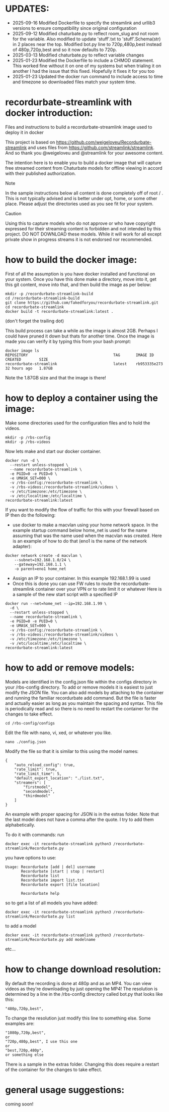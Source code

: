 # UPDATES:
* 2025-09-16 Modified Dockerfile to specify the streamlink and urllib3 versions to ensure compatibility since original configuration
* 2025-09-12 Modified chaturbate.py to reflect room_slug and not room for the variable. Also modified to update 'stuff'.txt to 'stuff'.Schema(str) in 2 places near the top. Modified bot.py line to 720p,480p,best instead of 480p,720p,best and so it now defaults to 720p.
* 2025-03-13 Modified chaturbate.py to reflect variable changes
* 2025-01-23 Modified the Dockerfile to include a CHMOD statement. This worked fine without it on one of my systems but when trialing it on another I had the issue that this fixed. Hopefully it fixes it for you too
* 2025-01-23 Updated the docker run command to include access to time and timezone so downloaded files match your system time.

  
# recordurbate-streamlink with docker introduction:
Files and instructions to build a recordurbate-streamlink image used to deploy it in docker

This project is based on https://github.com/weigeloveu/Recordurbate-streamlink and uses files from https://github.com/streamlink/streamlink. And so thank you @weigeloveu and @streamlink for your awesome content.

The intention here is to enable you to build a docker image that will capture free streamed content from Chaturbate models for offline viewing in accord with their published authorization. 

> [!NOTE]
> In the sample instructions below all content is done completely off of root \/ . This is not typically advised and is better under opt, home, or some other place. Please adjust the directories used as you see fit for your system.

> [!CAUTION]
> Using this to capture models who do not approve or who have copyright expressed for their streaming content is forbidden and not intended by this project. DO NOT DOWNLOAD these models. While it will work for all except private show in progress streams it is not endorsed nor recommended. 

# how to build the docker image:
First of all the assumption is you have docker installed and functional on your system. Once you have this done make a directory, move into it, get this git content, move into that, and then build the image as per below:
```
mkdir -p /recordurbate-streamlink-build
cd /recordurbate-streamlink-build
git clone https://github.com/fakedforyou/recordurbate-streamlink.git
cd recordurbate-streamlink
docker build -t recordurbate-streamlink:latest .
```
(don't forget the trailing dot)

This build process can take a while as the image is almost 2GB. Perhaps I could have pruned it down but thats for another time. Once the image is made you can verify it by typing this from your bash prompt:
```
docker image ls
REPOSITORY                                      TAG       IMAGE ID       CREATED        SIZE
recordurbate-streamlink                         latest    rb953335e273   32 hours ago   1.87GB
```
Note the 1.87GB size and that the image is there!

# how to deploy a container using the image:
Make some directories used for the configuration files and to hold the videos.
```
mkdir -p /rbs-config
mkdir -p /rbs-videos
```

Now lets make and start our docker container. 
```
docker run -d \
  --restart unless-stopped \
  --name recordurbate-streamlink \
  -e PGID=0 -e PUID=0 \
  -e UMASK_SET=000 \
  -v /rbs-config:/recordurbate-streamlink \
  -v /rbs-videos:/recordurbate-streamlink/videos \
  -v /etc/timezone:/etc/timezone \
  -v /etc/localtime:/etc/localtime \
recordurbate-streamlink:latest
```
If you want to modify the flow of traffic for this with your firewall based on IP then do the following:
* use docker to make a macvlan using your home network space. In the example startup command below home_net is used for the name assuming that was the name used when the macvlan was created. Here is an example of how to do that (eno1 is the name of the network adapter):
```
docker network create -d macvlan \
	--subnet=192.168.1.0/24 \
	--gateway=192.168.1.1 \
	-o parent=eno1 home_net
```
* Assign an IP to your container. In this example 192.168.1.99 is used
* Once this is done you can use FW rules to route the recordurbate-streamlink container over your VPN or to rate limit it or whatever
Here is a sample of the new start script with a specified IP
```
docker run --net=home_net --ip=192.168.1.99 \
  -d \
  --restart unless-stopped \
  --name recordurbate-streamlink \
  -e PGID=0 -e PUID=0 \
  -e UMASK_SET=000 \
  -v /rbs-config:/recordurbate-streamlink \
  -v /rbs-videos:/recordurbate-streamlink/videos \
  -v /etc/timezone:/etc/timezone \
  -v /etc/localtime:/etc/localtime \
recordurbate-streamlink:latest
```

# how to add or remove models:
Models are identified in the config.json file within the configs directory in your /rbs-config directory. To add or remove models it is easiest to just modify the JSON file. You can also add models by attaching to the container and running the familiar recordurbate add command. But the file is faster and actually easier as long as you maintain the spacing and syntax. This file is periodically read and so there is no need to restart the container for the changes to take effect. 
```
cd /rbs-config/configs
```

Edit the file with nano, vi, xed, or whatever you like.
```
nano ./config.json
```

Modify the file so that it is similar to this using the model names:
```
{
    "auto_reload_config": true,
    "rate_limit": true,
    "rate_limit_time": 5,
    "default_export_location": "./list.txt",
    "streamers": [
        "firstmodel",
        "secondmodel",
        "thirdmodel"
    ]
}
```

An example with proper spacing for JSON is in the extras folder. Note that the last model does not have a comma after the quote. I try to add them alphabetically.

To do it with commands:
run 
```
docker exec -it recordurbate-streamlink python3 /recordurbate-streamlink/Recordurbate.py
```
you have options to use:
```
Usage: Recordurbate [add | del] username
       Recordurbate [start | stop | restart]
       Recordurbate list
       Recordurbate import list.txt
       Recordurbate export [file location]

       Recordurbate help
```
so to get a list of all models you have added:
```
docker exec -it recordurbate-streamlink python3 /recordurbate-streamlink/Recordurbate.py list
```
to add a model
```
docker exec -it recordurbate-streamlink python3 /recordurbate-streamlink/Recordurbate.py add modelname
```
etc...

# how to change download resolution:
By default the recording is done at 480p and as an MP4. You can view videos as they're downloading by just opening the MP4! The resolution is determined by a line in the /rbs-config directory called bot.py that looks like this:
```
"480p,720p,best",
```

To change the resolution just modify this line to something else. Some examples are:
```
"1080p,720p,best",
or
"720p,480p,best", I use this one
or
"best,720p,480p",
or something else
```
There is a sample in the extras folder. Changing this does require a restart of the container for the changes to take effect.

# general usage suggestions:
coming soon!
